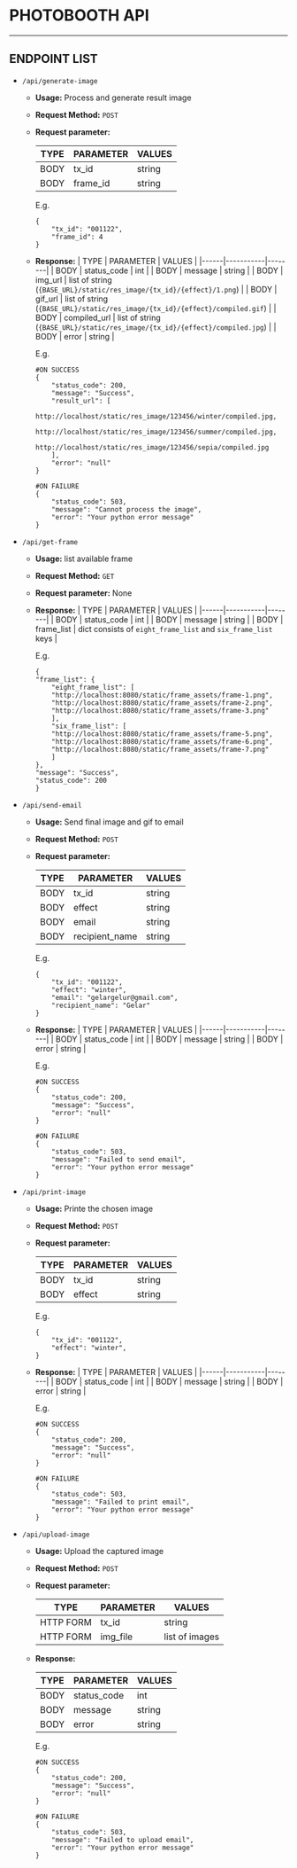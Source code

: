 # PHOTOBOOTH API

---
## ENDPOINT LIST

- `/api/generate-image`
    - **Usage:** Process and generate result image
    - **Request Method:** `POST`
    - **Request parameter:**

        | TYPE | PARAMETER | VALUES |
        |------|-----------|--------|
        |   BODY   |   tx_id        |  string      |
        |   BODY   |   frame_id        | string       |

        E.g.
        ```
        {
            "tx_id": "001122",
            "frame_id": 4
        }

        ```
    - **Response:**
        | TYPE | PARAMETER | VALUES |
        |------|-----------|--------|
        |   BODY   |   status_code        |  int      |
        |   BODY   |   message        | string       |
        |   BODY   |   img_url   | list of string (`{BASE_URL}/static/res_image/{tx_id}/{effect}/1.png`) |
        |   BODY   |   gif_url   | list of string (`{BASE_URL}/static/res_image/{tx_id}/{effect}/compiled.gif`) |
        |   BODY   |   compiled_url   | list of string (`{BASE_URL}/static/res_image/{tx_id}/{effect}/compiled.jpg`) |
        |   BODY    | error | string |

        E.g.
        ```
        #ON SUCCESS
        {
            "status_code": 200,
            "message": "Success",
            "result_url": [
                http://localhost/static/res_image/123456/winter/compiled.jpg,
                http://localhost/static/res_image/123456/summer/compiled.jpg,
                http://localhost/static/res_image/123456/sepia/compiled.jpg
            ],
            "error": "null"
        }

        #ON FAILURE
        {
            "status_code": 503,
            "message": "Cannot process the image",
            "error": "Your python error message"
        }
        ```

- `/api/get-frame`
    - **Usage:** list available frame
    - **Request Method:** `GET`
    - **Request parameter:** None
    - **Response:**
        | TYPE | PARAMETER | VALUES |
        |------|-----------|--------|
        |   BODY   |   status_code        |  int      |
        |   BODY   |   message        | string       |
        |   BODY   |   frame_list   | dict consists of `eight_frame_list` and `six_frame_list` keys |

        E.g.
        ```
        {
        "frame_list": {
            "eight_frame_list": [
            "http://localhost:8080/static/frame_assets/frame-1.png",
            "http://localhost:8080/static/frame_assets/frame-2.png",
            "http://localhost:8080/static/frame_assets/frame-3.png"
            ],
            "six_frame_list": [
            "http://localhost:8080/static/frame_assets/frame-5.png",
            "http://localhost:8080/static/frame_assets/frame-6.png",
            "http://localhost:8080/static/frame_assets/frame-7.png" 
            ]
        },
        "message": "Success",
        "status_code": 200
        }
        ```

- `/api/send-email`
    - **Usage:** Send final image and gif to email
    - **Request Method:** `POST`
    - **Request parameter:**

        | TYPE | PARAMETER | VALUES |
        |------|-----------|--------|
        |   BODY   |   tx_id        |  string      |
        |   BODY   |   effect        | string       |
        |   BODY   |   email        | string       |
        |   BODY   |   recipient_name        | string       |

        E.g.
        ```
        {
            "tx_id": "001122",
            "effect": "winter",
            "email": "gelargelur@gmail.com",
            "recipient_name": "Gelar"
        }

        ```
    - **Response:**
        | TYPE | PARAMETER | VALUES |
        |------|-----------|--------|
        |   BODY   |   status_code        |  int      |
        |   BODY   |   message        | string       |
        |   BODY    | error | string |

        E.g.
        ```
        #ON SUCCESS
        {
            "status_code": 200,
            "message": "Success",
            "error": "null"
        }

        #ON FAILURE
        {
            "status_code": 503,
            "message": "Failed to send email",
            "error": "Your python error message"
        }
        ```

- `/api/print-image`
    - **Usage:** Printe the chosen image
    - **Request Method:** `POST`
    - **Request parameter:**

        | TYPE | PARAMETER | VALUES |
        |------|-----------|--------|
        |   BODY   |   tx_id        |  string      |
        |   BODY   |   effect        | string       |

        E.g.
        ```
        {
            "tx_id": "001122",
            "effect": "winter",
        }

        ```
    - **Response:**
        | TYPE | PARAMETER | VALUES |
        |------|-----------|--------|
        |   BODY   |   status_code        |  int      |
        |   BODY   |   message        | string       |
        |   BODY    | error | string |

        E.g.
        ```
        #ON SUCCESS
        {
            "status_code": 200,
            "message": "Success",
            "error": "null"
        }

        #ON FAILURE
        {
            "status_code": 503,
            "message": "Failed to print email",
            "error": "Your python error message"
        }
        ```

- `/api/upload-image`
    - **Usage:** Upload the captured image
    - **Request Method:** `POST`
    - **Request parameter:**

        | TYPE | PARAMETER | VALUES |
        |------|-----------|--------|
        |   HTTP FORM   |   tx_id        |  string      |
        |   HTTP FORM   |   img_file        | list of images       |
    - **Response:**

        | TYPE | PARAMETER | VALUES |
        |------|-----------|--------|
        |   BODY   |   status_code        |  int      |
        |   BODY   |   message        | string       |
        |   BODY    | error | string |

        E.g.
        ```
        #ON SUCCESS
        {
            "status_code": 200,
            "message": "Success",
            "error": "null"
        }

        #ON FAILURE
        {
            "status_code": 503,
            "message": "Failed to upload email",
            "error": "Your python error message"
        }
        ```
